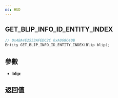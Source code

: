 ```yaml
---
ns: HUD
---
```

## GET_BLIP_INFO_ID_ENTITY_INDEX

```c
// 0x4BA4E2553AFEDC2C 0xA068C40B
Entity GET_BLIP_INFO_ID_ENTITY_INDEX(Blip blip);
```


## 參數
* **blip**: 

## 返回值
